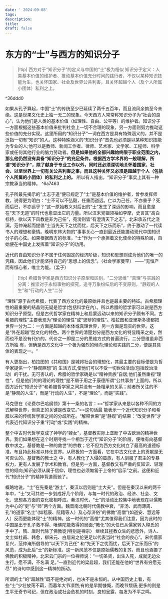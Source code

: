 ```yaml
---
date: ' 2024-09-08'
tags: 
description: 
title: 
draft: false
---
```


# 东方的“士”与西方的知识分子

>[!tip] 西方对于“知识分子”的定义与中国的“士”极为相似
>知识分子定义：人类基本价值的维护者、推动基本价值充分时间的践行者，不仅以某种知识技能为生，也关怀国家、社会及世界公共利害，且关怀超越个人（及个人所属小团体）私利之上。

^36ddd0

如果从孔⼦算起，中国“⼠”的传统⾄少已延续了两千五百年，⽽且流风余韵⾄今未绝。这是世果⽂化史上独⼀⽆⼆的现象。今天西⽅⼈常常称知识分⼦为“社会的良⼼”，认为他们是⼈类的基本价值（如理性、⾃由、公平等）的维护者。知识分⼦⼀⽅⾯根据这些基本价值来批判社会上⼀切不合理的现象，另⼀⽅⾯则努⼒推动这些价值的充分实现。这⾥所⽤的“知识分⼦”⼀词在西⽅是具有特殊涵义的，并不是泛指⼀切有“知识”的⼈。这种特殊涵义的“知识分⼦”⾸先也必须是以某种知识技能为专业的⼈;他可以是教师、新闻⼯作者、律师、艺术家、⽂学家、工程师、科学家或任何其他⾏业的脑⼒劳动者。**但是如果他的全部兴趣始终限于职业范围之内，那么他仍然没有具备“知识分⼦”的充⾜条件。根据⻄⽅学术界的⼀般理解，所谓“知识分⼦”，除了献身于专业⼯作以外，同时还必须深切地关怀着国家、社会、以⾄世界上⼀切有关公共利害之事，⽽且这种关怀⼜必须是超越于个⼈（包括个⼈所属的⼩团体）的私利之上的。** 所以有⼈指出，“知识分⼦”事实上其有⼀种宗教承当的精神。 ^6a7463

孔⼦所最先揭示的“⼟志于道“便已规定了“⼠”是基本价值的维护者，曾参发挥师教，说得更为明⽩：“⼠不可以不弘毅，任重⽽道远。仁以为⼰任，不亦重乎？死⽽后已，不亦远乎？”这⼀原始教义对后出的“⼠”发⽣了深远的影响，⽽且愈是在“天下⽆道”的时代也愈显出它的⼒量。所以汉末党锢领袖如李摩，史言其“⾼⽩标持，欲以天下⻛教是⾮为⼰任”，苑滂则皆“有澄清天下之志”。北宋承五代之浇漓，范仲淹起⽽提倡“⼠当先天下之忧⽽忧，后天下之乐⽽乐”，终于激动了⼀代读书⼈的理想和豪情。晚明东林⼤物的“事事关⼼⼀直到最近还能摄动现代中国知识分⼦的⼼弦。如果根据西⽅的标准，“⼠”作为⼀个承担着⽂化使命的特殊阶层，自始便在中国史上发挥着“知识分⼦”的功⽤。

近代的⾃由知识分⼦不属于住何固定的经济阶级，知识和思想则成为他们的唯⼀的凭藉，因此他们才能坚持⾃⼰的“思想上的信念”。（社会学家曼罕） ——“⽆恒产⽽有恒⼼者，唯士为能。（孟子）


>[!tip] 希腊哲学家是西方知识分子原型和区别，“二分思维”
> “真理”与实践的分离：推崇对于永恒事物的探究，追寻万象纷纭后的不变原则，“静观的人生”和“行动的人生”二分

“理性”源于古代希腊，代表了西⽅⽂化的最原始并且也是最主要的特征。古希腊理性的最重要的结晶则⽆疑是哲学(包括科学在內）。所以希腊的哲学家可以说是西⽅知识分⼦原型。但是古代哲学家在精神上和启蒙远动以来的知识分⼦颇有不同。古希腊的理性”主要表现为“理论的理性”或“思辩的理性”。柏拉图和亚⾥斯多德都把世界⼀分为⼆：⼀⽅⾯是超越的本体或真理世界，另⼀⽅⾯是现实的世界。这是“外在超越”型⽂化的特⾊。两个世界的清楚划分是西方⽂化的特显精采之处，然⽽也不是没有代价的。代价之⼀即是⼆分的思维⽅式的普遍流⾏。⼆分思维虽⾮⻄⽅所独 有，但确是⻄⽅⽂化中⼀个极为强烈的倾向;理论和实践的⼆分，便是其具体的表现之⼀。“


有⼈更指出，柏拉图的《共和国》是城邦社会的理想化，其最主要的⽬标便是为哲学家提供⼀个“静观瞑想”的 ⽣活⽅式,使他们可以不受⼀切世俗活动(包括政治活动）的干扰。⽆可杏认的，希腊的哲学家确是以“精神贵族”⾃居;他们虽然重视“理性”，但是他们的的理论的理性”是不屑于⽤之于康德所谓“公共事务”上⾯的。所以⻄⽅近代“知识分⼦”和希腊哲学家之间并没有⼀脉相承的关系；前者所关注的不是“静观的⼈⽣”，⽽是”⾏动的⼈⽣”，不是“理论”，而是“实践”。


⻢克思在《论费尔巴哈纲领》第⼗⼀条的名⾔：==“哲学家从来是以各种不同的⽅式解释世界，但真正的关键是改变它。”==这句话最 能表示⼀个近代知识分⼦和希腊以来的传统哲学家之间的分歧所在。“解释世果”是“静观”的结果：“改变世界”才代表近代知识分⼦重”⾏动”或“实践”的精神。

整个中古时代哲学变成了神学的“婢女”，基督教实际上垄断了中古欧洲的精神世界。我们如果想在这个时期寻找⼀个相当于近代“知识分⼦”的阶层，便唯有向基督教中求之。基督教是⼀种的救世”的宗教；它不但为⻄⽅⽂化树⽴了最⾼的道德标准，布且持此标准以转化世界。从积极的⼀⽅面看，它在中古⽂化史上的贡献是⽆可否认的。基督教的教士之 中，有⼈教化了⼊侵的蛮旅，有⼈驯服了君主的专暴权⼒，更有⼈发展了学术和教育。但是另⼀⽅⾯，基督教⼜有严重的反知识、轻理性的倾向;知识必须从属于信仰，理性也必须匍匐于上帝的“启示”之前。这便和近代“知识分⼦”的精神背道⽽驰了。

概略地说，“⼠”在先秦是“游⼠”，秦汉以后则是“⼠⼤夫”。但是在秦汉以来的两千年中，“⼠”⼜可共进⼀步划成好几个阶段，与每⼀时代的政治、经济、社会、⽂化、思想各⽅面的变化密相呼应。秦汉时代，“士”的活动⽐较集中地表现在以儒教为中⼼的“吏“与“师”两个⽅⾯。魏晋南北朝时代儒教中衰，“⾮汤、武而薄周、孔”的道家“名⼠”(如嵇康、阮籍等人）及⼼存济俗”的佛教“高僧”(如道安、慧远等⼈）反而更能体现“⼠”的精神。这⼀时代的“高僧”尤其值得我们注意，因为此时的中国是出于孔⼦救不得、唯佛陀能救得的局⾯;“教化”的⼤任已从儒家转⼊释⽒的⼿中了。隋、唐时代除了佛教徒(特别是禅宗〉 继续其拯教众⽣的悲愿外，诗⼈、⽂⼠如杜甫、韩愈，柳宋元、⽩居易之伦更⾜以代表当时“社会的良⼼”。宋代儒家复兴，范仲淹所倡导的“以天下为己任” 和“先天下之忧而忧，后天下之乐而乐”的⻛范，成为此后“⼠”的新标准。这⼀新⻛范不仅是原始儒教的复苏，而且也涵摄了佛教的积极精神，北宋云⻔宗的⼀位禅师说：“⼀切圣贤，出⽣⼊死，成就⽆边众⽣⾏。愿不满，不名满 ⾜。”一直到近代的梁启超，我们还能在他的“世界有穷愿⽆尽” 的诗句中感到这⼀精神的跃动。

所谓的士”的“超越性”既不是绝对的，也决不是永恒的。从中国历史上看，有些“⼠”少壮放荡不羁，⽽暮年⼤节凛然;有的是早期慷慨，而晚节颓唐;更多的则是生平无奇节可纪，但在政治或社会危机的时刻，良知呈露，每发为不平之鸣。